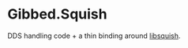# Gibbed.Squish

DDS handling code + a thin binding around [libsquish](https://sourceforge.net/projects/libsquish/).
